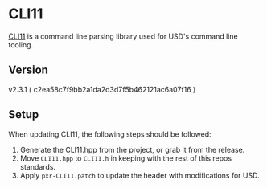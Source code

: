 # CLI11

[CLI11](https://github.com/CLIUtils/CLI11) is a command line parsing library
used for USD's command line tooling.

## Version

v2.3.1 ( c2ea58c7f9bb2a1da2d3d7f5b462121ac6a07f16 )

## Setup

When updating CLI11, the following steps should be followed:

1. Generate the CLI11.hpp from the project, or grab it from the release.
2. Move `CLI11.hpp` to `CLI11.h` in keeping with the rest of this repos standards.
3. Apply `pxr-CLI11.patch` to update the header with modifications for USD.
